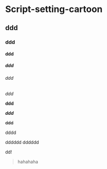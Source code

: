 # Script-setting-cartoon
## ddd
### ddd
#### ddd
##### ddd
###### ddd

*ddd*

**ddd**

***ddd***

~~ddd~~

dddd

dddddd
dddddd

dd!

> hahahaha



